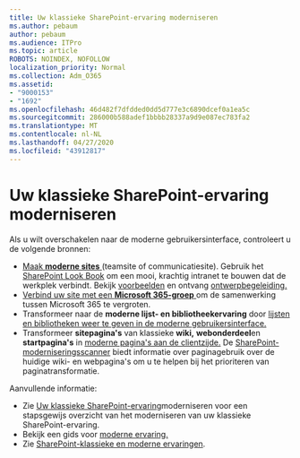 ```yaml
---
title: Uw klassieke SharePoint-ervaring moderniseren
ms.author: pebaum
author: pebaum
ms.audience: ITPro
ms.topic: article
ROBOTS: NOINDEX, NOFOLLOW
localization_priority: Normal
ms.collection: Adm_O365
ms.assetid:
- "9000153"
- "1692"
ms.openlocfilehash: 46d482f7dfdded0dd5d777e3c6890dcef0a1ea5c
ms.sourcegitcommit: 286000b588adef1bbbb28337a9d9e087ec783fa2
ms.translationtype: MT
ms.contentlocale: nl-NL
ms.lasthandoff: 04/27/2020
ms.locfileid: "43912817"
---
```

# <a name="modernize-your-classic-sharepoint-experience"></a>Uw klassieke SharePoint-ervaring moderniseren

Als u wilt overschakelen naar de moderne gebruikersinterface, controleert u de volgende bronnen:

- [Maak **moderne sites** ](https://support.office.com/article/create-a-team-site-in-sharepoint-ef10c1e7-15f3-42a3-98aa-b5972711777d) (teamsite of communicatiesite). Gebruik het [SharePoint Look Book](https://lookbook.microsoft.com/assets/SharePoint_lookbook_2019.pdf) om een mooi, krachtig intranet te bouwen dat de werkplek verbindt. Bekijk [voorbeelden](https://lookbook.microsoft.com/) en ontvang [ontwerpbegeleiding.](https://spdesign.azurewebsites.net/)
- [Verbind uw site met een **Microsoft 365-groep** ](https://docs.microsoft.com/sharepoint/dev/transform/modernize-connect-to-office365-group) om de samenwerking tussen Microsoft 365 te vergroten.
- Transformeer naar de **moderne lijst- en bibliotheekervaring** door [lijsten en bibliotheken weer te geven in de moderne gebruikersinterface.](https://docs.microsoft.com/sharepoint/dev/transform/modernize-userinterface-lists-and-libraries)
- Transformeer **sitepagina's** van klassieke **wiki,** **webonderdeel**en **startpagina's** in [moderne pagina's aan de clientzijde.](https://docs.microsoft.com/sharepoint/dev/transform/modernize-userinterface-site-pages) De [SharePoint-moderniseringsscanner](https://docs.microsoft.com/sharepoint/dev/transform/modernize-scanner) biedt informatie over paginagebruik over de huidige wiki- en webpagina's om u te helpen bij het prioriteren van paginatransformatie.

Aanvullende informatie:

- Zie [Uw klassieke SharePoint-ervaring](https://docs.microsoft.com/sharepoint/dev/transform/modernize-classic-sites)moderniseren voor een stapsgewijs overzicht van het moderniseren van uw klassieke SharePoint-ervaring.
- Bekijk een gids voor [moderne ervaring.](https://docs.microsoft.com/sharepoint/guide-to-sharepoint-modern-experience)
- Zie [SharePoint-klassieke en moderne ervaringen](https://support.office.com/article/sharepoint-classic-and-modern-experiences-5725c103-505d-4a6e-9350-300d3ec7d73f).
